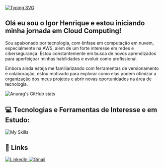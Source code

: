 [![Typing SVG](https://readme-typing-svg.herokuapp.com/?color=00BFFF&size=35&center=true&vCenter=true&width=1000&lines=Oi,+seja+bem-vindo+ao+meu+perfil!+:%29)](https://git.io/typing-svg)

## Olá eu sou o Igor Henrique e estou iniciando minha jornada em Cloud Computing!

Sou apaixonado por tecnologia, com ênfase em computação em nuvem, especialmente na AWS, além de um forte interesse em redes e cibersegurança. Estou constantemente em busca de novos aprendizados para aperfeiçoar minhas habilidades e evoluir como profissional.

Embora ainda esteja me familiarizando com ferramentas de versionamento e colaboração, estou motivado para explorar como elas podem otimizar a organização dos meus projetos e abrir novas oportunidades na área de tecnologia.

![Anurag's GitHub stats](https://github-readme-stats.vercel.app/api?username=brendonpereiradev&theme=github_dark&show_icons=true)

## 💻 Tecnologias e Ferramentas de Interesse e em Estudo:

![My Skills](https://skillicons.dev/icons?i=aws,linux,docker,kubernetes,java,python,git,github)


## 🔗 Links

<div align="left">
    <a href="https://www.linkedin.com/in/igor-hnogueira/">
        <img src="https://skillicons.dev/icons?i=linkedin" alt="LinkedIn">
    </a>
    <a href="mailto:igorhnogueira@gmail.com">
        <img src="https://skillicons.dev/icons?i=gmail" alt="Gmail">
    </a>
</div>
